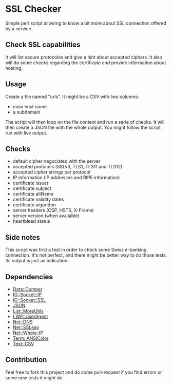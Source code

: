 # SSL Checker

Simple perl script allowing to know a bit more about
SSL connection offered by a service.

## Check SSL capabilities
It will list secure protocoles and give a hint about accepted
ciphers. It also will do some checks regarding the certificate and
provide information about hosting.

## Usage
Create a file named "urls". It might be a CSV with two columns:
* main host name
* a subdomain

The script will then loop on the file content and run a serie of checks.
It will then create a JSON file with the whole output. You might follow the
script run with live output.

## Checks
* default cipher negociated with the server
* accepted protocols (SSLv3, TLS1, TLS11 and TLS12)
* accepted cipher strings per protocol
* IP information (IP addresses and RIPE information)
* certificate issuer
* certificate subject
* certificate altName
* certificate validity dates
* certificate algorithm
* server headers (CSP, HSTS, X-Frame)
* server version (when available)
* heartbleed status

## Side notes
This script was first a test in order to check some Swiss e-banking connection.
It's not perfect, and there might be better way to do those tests. Its output is
just an indication.

## Dependencies
* [Data::Dumper](http://search.cpan.org/~smueller/Data-Dumper-2.154/Dumper.pm)
* [IO::Socket::IP](http://search.cpan.org/~pevans/IO-Socket-IP-0.34/lib/IO/Socket/IP.pm)
* [IO::Socket::SSL](http://search.cpan.org/~sullr/IO-Socket-SSL-2.008/lib/IO/Socket/SSL.pod)
* [JSON](http://search.cpan.org/~makamaka/JSON-2.90/lib/JSON.pm)
* [List::MoreUtils](http://search.cpan.org/~rehsack/List-MoreUtils-0.401/lib/List/MoreUtils.pm)
* [LWP::UserAgent](http://search.cpan.org/~mschilli/libwww-perl-6.08/lib/LWP/UserAgent.pm)
* [Net::DNS](http://search.cpan.org/~nlnetlabs/Net-DNS-0.81/lib/Net/DNS.pm)
* [Net::SSLeay](http://search.cpan.org/~mikem/Net-SSLeay-1.66/lib/Net/SSLeay.pod)
* [Net::Whois::IP](http://search.cpan.org/~bschmitz/Net-Whois-IP-1.15/IP.pm)
* [Term::ANSIColor](http://search.cpan.org/~rra/Term-ANSIColor-4.03/lib/Term/ANSIColor.pm)
* [Text::CSV](http://search.cpan.org/~makamaka/Text-CSV-1.32/lib/Text/CSV.pm)


## Contribution
Feel free to fork this project and do some pull-request if you find errors or
some new tests it might do.
